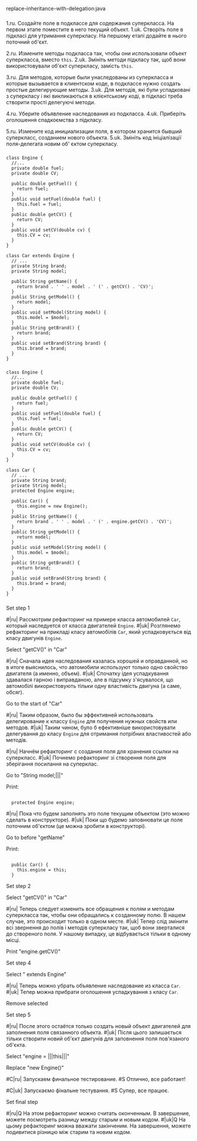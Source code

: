 replace-inheritance-with-delegation:java

###

1.ru. Создайте поле в подклассе для содержания суперкласса. На первом этапе поместите в него текущий объект.
1.uk. Створіть поле в підкласі для утримання суперкласу. На першому етапі додайте в нього поточний об'єкт.

2.ru. Измените методы подкласса так, чтобы они использовали объект суперкласса, вместо <code>this</code>.
2.uk. Змініть методи підкласу так, щоб вони використовували об'єкт суперкласу, замість <code>this</code>.

3.ru. Для методов, которые были унаследованы из суперкласса и которые вызывается в клиентском коде, в подклассе нужно создать простые делегирующие методы.
3.uk. Для методів, які були успадковані з суперкласу і які викликаються в клієнтському коді, в підкласі треба створити прості делегуючі методи.

4.ru. Уберите объявление наследования из подкласса.
4.uk. Приберіть оголошення спадкоємства з підкласу.

5.ru. Измените код инициализации поля, в котором хранится бывший суперкласс, созданием нового объекта.
5.uk. Змініть код ініціалізації поля-делегата новим об' єктом суперкласу.



###

```
class Engine {
  //...
  private double fuel;
  private double CV;

  public double getFuel() {
    return fuel;
  }
  public void setFuel(double fuel) {
    this.fuel = fuel;
  }
  public double getCV() {
    return CV;
  }
  public void setCV(double cv) {
    this.CV = cv;
  }
}

class Car extends Engine {
  // ...
  private String brand;
  private String model;

  public String getName() {
    return brand . ' ' . model . ' (' . getCV() . 'CV)';
  }
  public String getModel() {
    return model;
  }
  public void setModel(String model) {
    this.model = $model;
  }
  public String getBrand() {
    return brand;
  }
  public void setBrand(String brand) {
    this.brand = brand;
  }
}
```

###

```
class Engine {
  //...
  private double fuel;
  private double CV;

  public double getFuel() {
    return fuel;
  }
  public void setFuel(double fuel) {
    this.fuel = fuel;
  }
  public double getCV() {
    return CV;
  }
  public void setCV(double cv) {
    this.CV = cv;
  }
}

class Car {
  // ...
  private String brand;
  private String model;
  protected Engine engine;

  public Car() {
    this.engine = new Engine();
  }
  public String getName() {
    return brand . ' ' . model . ' (' . engine.getCV() . 'CV)';
  }
  public String getModel() {
    return model;
  }
  public void setModel(String model) {
    this.model = $model;
  }
  public String getBrand() {
    return brand;
  }
  public void setBrand(String brand) {
    this.brand = brand;
  }
}
```

###

Set step 1

#|ru| Рассмотрим рефакторинг на примере класса автомобилей <code>Car</code>, который наследуется от класса двигателей <code>Engine</code>.
#|uk| Розглянемо рефакторинг на прикладі класу автомобілів <code>Car</code>, який успадковується від класу двигунів <code>Engine</code>.

Select "getCV()" in "Car"

#|ru| Сначала идея наследования казалась хорошей и оправданной, но в итоге выяснилось, что автомобили используют только одно свойство двигателя (а именно, объем).
#|uk| Спочатку ідея успадкування здавалася гарною і виправданою, але в підсумку з'ясувалося, що автомобілі використовують тільки одну властивість двигуна (а саме, обсяг).

Go to the start of "Car"

#|ru| Таким образом, было бы эффективней использовать делегирование к классу <code>Engine</code> для получения нужных свойств или методов.
#|uk| Таким чином, було б ефективніше використовувати делегування до класу <code>Engine</code> для отримання потрібних властивостей або методів.

#|ru| Начнём рефакторинг с создания поля для хранения ссылки на суперкласс.
#|uk| Почнемо рефакторинг зі створення поля для зберігання посилання на суперклас.

Go to "String model;|||"

Print:
```

  protected Engine engine;
```

#|ru| Пока что будем заполнять это поле текущим объектом (это можно сделать в конструкторе).
#|uk| Поки що будемо заповнювати це поле поточним об'єктом (це можна зробити в конструкторі).

Go to before "getName"

Print:
```

  public Car() {
    this.engine = this;
  }
```

Set step 2

Select "getCV()" in "Car"

#|ru| Теперь следует изменить все обращения к полям и методам суперкласса так, чтобы они обращались к созданному полю. В нашем случае, это происходит только в одном месте.
#|uk| Тепер слід змінити всі звернення до полів і методів суперкласу так, щоб вони зверталися до створеного поля. У нашому випадку, це відбувається тільки в одному місці.

Print "engine.getCV()"

Set step 4

Select " extends Engine"

#|ru| Теперь можно убрать объявление наследование из класса <code>Car</code>.
#|uk| Тепер можна прибрати оголошення успадкування з класу <code>Car</code>.

Remove selected

Set step 5

#|ru| После этого остаётся только создать новый объект двигателей для заполнения поля связанного объекта.
#|uk| Після цього залишається тільки створити новий об'єкт двигунів для заповнення поля пов'язаного об'єкта.

Select "engine = |||this|||"

Replace "new Engine()"

#C|ru| Запускаем финальное тестирование.
#S Отлично, все работает!

#C|uk| Запускаємо фінальне тестування.
#S Супер, все працює.

Set final step

#|ru|Q На этом рефакторинг можно считать оконченным. В завершение, можете посмотреть разницу между старым и новым кодом.
#|uk|Q На цьому рефакторинг можна вважати закінченим. На завершення, можете подивитися різницю між старим та новим кодом.